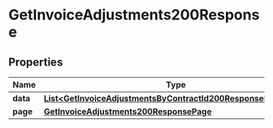 

# GetInvoiceAdjustments200Response


## Properties

| Name | Type | Description | Notes |
|------------ | ------------- | ------------- | -------------|
|**data** | [**List&lt;GetInvoiceAdjustmentsByContractId200ResponseDataInner&gt;**](GetInvoiceAdjustmentsByContractId200ResponseDataInner.md) |  |  |
|**page** | [**GetInvoiceAdjustments200ResponsePage**](GetInvoiceAdjustments200ResponsePage.md) |  |  |



